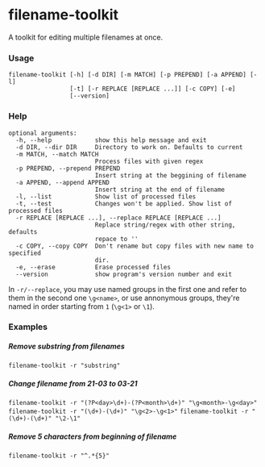 filename-toolkit
================
A toolkit for editing multiple filenames at once.  

### Usage
```
filename-toolkit [-h] [-d DIR] [-m MATCH] [-p PREPEND] [-a APPEND] [-l]
                 [-t] [-r REPLACE [REPLACE ...]] [-c COPY] [-e]
                 [--version]
```

### Help
```
optional arguments:
  -h, --help            show this help message and exit
  -d DIR, --dir DIR     Directory to work on. Defaults to current
  -m MATCH, --match MATCH
                        Process files with given regex
  -p PREPEND, --prepend PREPEND
                        Insert string at the beggining of filename
  -a APPEND, --append APPEND
                        Insert string at the end of filename
  -l, --list            Show list of processed files
  -t, --test            Changes won't be applied. Show list of processed files
  -r REPLACE [REPLACE ...], --replace REPLACE [REPLACE ...]
                        Replace string/regex with other string, defaults
                        repace to ''
  -c COPY, --copy COPY  Don't rename but copy files with new name to specified
                        dir.
  -e, --erase           Erase processed files
  --version             show program's version number and exit
```
In `-r/--replace`, you may use named groups in the first one and refer to them in the second one `\g<name>`, or use annonymous groups, they're named in order starting from `1` (`\g<1>` or `\1`).

### Examples
##### Remove substring from filenames
`filename-toolkit -r "substring"`

##### Change filename from 21-03 to 03-21
`filename-toolkit -r "(?P<day>\d+)-(?P<month>\d+)" "\g<month>-\g<day>"`
`filename-toolkit -r "(\d+)-(\d+)" "\g<2>-\g<1>"`
`filename-toolkit -r "(\d+)-(\d+)" "\2-\1"`

##### Remove 5 characters from beginning of filename
`filename-toolkit -r "^.*{5}"`
